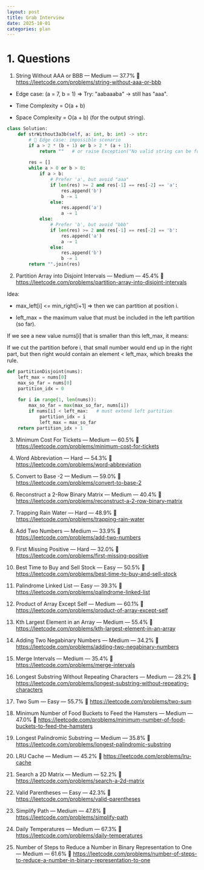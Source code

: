 ```yaml
---
layout: post
title: Grab Interview
date: 2025-10-01
categories: plan
---
```


# 1. Questions

1. String Without AAA or BBB — Medium — 37.7%
🔗 https://leetcode.com/problems/string-without-aaa-or-bbb

- Edge case: (a = 7, b = 1) => Try: "aabaaaba" → still has "aaa".

- Time Complexity = O(a + b)

- Space Complexity = O(a + b) (for the output string).

```python
class Solution:
    def strWithout3a3b(self, a: int, b: int) -> str:
        # 🔹 Edge case: impossible scenario
        if a > 2 * (b + 1) or b > 2 * (a + 1):
            return ""   # or raise Exception("No valid string can be formed")
        
        res = []
        while a > 0 or b > 0:
            if a > b:
                # Prefer 'a', but avoid "aaa"
                if len(res) >= 2 and res[-1] == res[-2] == 'a':
                    res.append('b')
                    b -= 1
                else:
                    res.append('a')
                    a -= 1
            else:
                # Prefer 'b', but avoid "bbb"
                if len(res) >= 2 and res[-1] == res[-2] == 'b':
                    res.append('a')
                    a -= 1
                else:
                    res.append('b')
                    b -= 1
        return "".join(res)

```

2. Partition Array into Disjoint Intervals — Medium — 45.4%
🔗 https://leetcode.com/problems/partition-array-into-disjoint-intervals


Idea:

- max_left[i] <= min_right[i+1] => then we can partition at position i.

- left_max = the maximum value that must be included in the left partition (so far).

If we see a new value nums[i] that is smaller than this left_max, it means:

If we cut the partition before i, that small number would end up in the right part,
but then right would contain an element < left_max, which breaks the rule.

```python
def partitionDisjoint(nums):
    left_max = nums[0]
    max_so_far = nums[0]
    partition_idx = 0
    
    for i in range(1, len(nums)):
        max_so_far = max(max_so_far, nums[i])
        if nums[i] < left_max:   # must extend left partition
            partition_idx = i
            left_max = max_so_far
    return partition_idx + 1

```

3. Minimum Cost For Tickets — Medium — 60.5%
🔗 https://leetcode.com/problems/minimum-cost-for-tickets

4. Word Abbreviation — Hard — 54.3%
🔗 https://leetcode.com/problems/word-abbreviation

5. Convert to Base -2 — Medium — 59.0%
🔗 https://leetcode.com/problems/convert-to-base-2

6. Reconstruct a 2-Row Binary Matrix — Medium — 40.4%
🔗 https://leetcode.com/problems/reconstruct-a-2-row-binary-matrix

7. Trapping Rain Water — Hard — 48.9%
🔗 https://leetcode.com/problems/trapping-rain-water

8. Add Two Numbers — Medium — 33.9%
🔗 https://leetcode.com/problems/add-two-numbers

9. First Missing Positive — Hard — 32.0%
🔗 https://leetcode.com/problems/first-missing-positive

10. Best Time to Buy and Sell Stock — Easy — 50.5%
🔗 https://leetcode.com/problems/best-time-to-buy-and-sell-stock

11. Palindrome Linked List — Easy — 39.3%
🔗 https://leetcode.com/problems/palindrome-linked-list

12. Product of Array Except Self — Medium — 60.1%
🔗 https://leetcode.com/problems/product-of-array-except-self

13. Kth Largest Element in an Array — Medium — 55.4%
🔗 https://leetcode.com/problems/kth-largest-element-in-an-array

14. Adding Two Negabinary Numbers — Medium — 34.2%
🔗 https://leetcode.com/problems/adding-two-negabinary-numbers

15. Merge Intervals — Medium — 35.4%
🔗 https://leetcode.com/problems/merge-intervals

16. Longest Substring Without Repeating Characters — Medium — 28.2%
🔗 https://leetcode.com/problems/longest-substring-without-repeating-characters

17. Two Sum — Easy — 55.7%
🔗 https://leetcode.com/problems/two-sum

18. Minimum Number of Food Buckets to Feed the Hamsters — Medium — 47.0%
🔗 https://leetcode.com/problems/minimum-number-of-food-buckets-to-feed-the-hamsters

19. Longest Palindromic Substring — Medium — 35.8%
🔗 https://leetcode.com/problems/longest-palindromic-substring

20. LRU Cache — Medium — 45.2%
🔗 https://leetcode.com/problems/lru-cache

21. Search a 2D Matrix — Medium — 52.2%
🔗 https://leetcode.com/problems/search-a-2d-matrix

22. Valid Parentheses — Easy — 42.3%
🔗 https://leetcode.com/problems/valid-parentheses

23. Simplify Path — Medium — 47.8%
🔗 https://leetcode.com/problems/simplify-path

24. Daily Temperatures — Medium — 67.3%
🔗 https://leetcode.com/problems/daily-temperatures

25. Number of Steps to Reduce a Number in Binary Representation to One — Medium — 61.6%
🔗 https://leetcode.com/problems/number-of-steps-to-reduce-a-number-in-binary-representation-to-one
